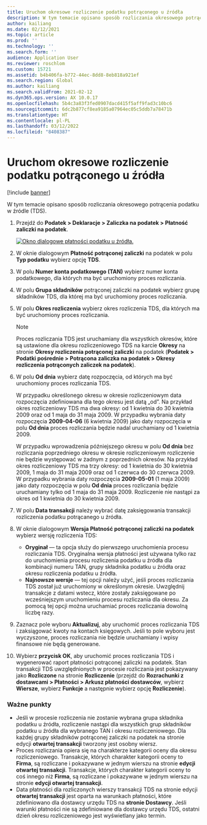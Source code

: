 ```yaml
---
title: Uruchom okresowe rozliczenie podatku potrąconego u źródła
description: W tym temacie opisano sposób rozliczania okresowego potrącenia podatku w źródle (TDS).
author: kailiang
ms.date: 02/12/2021
ms.topic: article
ms.prod: ''
ms.technology: ''
ms.search.form: ''
audience: Application User
ms.reviewer: roschlom
ms.custom: 15721
ms.assetid: b4b406fa-b772-44ec-8dd8-8eb818a921ef
ms.search.region: Global
ms.author: kailiang
ms.search.validFrom: 2021-02-12
ms.dyn365.ops.version: AX 10.0.17
ms.openlocfilehash: 5b4c3a83f3fed0907dacd415f5aff9fad3c10bc6
ms.sourcegitcommit: 6dc2b877cf8ea9185a07964ec05c5ddb7a78471b
ms.translationtype: HT
ms.contentlocale: pl-PL
ms.lasthandoff: 03/12/2022
ms.locfileid: "8408387"
---
```

# <a name="run-the-periodic-tds-settlement-process"></a>Uruchom okresowe rozliczenie podatku potrąconego u źródła

[!include [banner](../includes/banner.md)]

W tym temacie opisano sposób rozliczania okresowego potrącenia podatku w źródle (TDS).

1. Przejdź do **Podatek \> Deklaracje \> Zaliczka na podatek \> Płatność zaliczki na podatek**.

    [![Okno dialogowe płatności podatku u źródła.](./media/apac-ind-TDS-47.png)](./media/apac-ind-TDS-47.png)

2. W oknie dialogowym **Płatność potrąconej zaliczki** na podatek w polu **Typ podatku** wybierz opcję **TDS**.
3. W polu **Numer konta podatkowego (TAN)** wybierz numer konta podatkowego, dla których ma być uruchomiony proces rozliczania.
4. W polu **Grupa składników** potrąconej zaliczki na podatek wybierz grupę składników TDS, dla której ma być uruchomiony proces rozliczania.
5. W polu **Okres rozliczenia** wybierz okres rozliczenia TDS, dla których ma być uruchomiony proces rozliczania.

    > [!NOTE]
    > Proces rozliczania TDS jest uruchamiany dla wszystkich okresów, które są ustawione dla okresu rozliczeniowego TDS na karcie **Okresy** na stronie **Okresy rozliczenia potrąconej zaliczki** na podatek (**Podatek \> Podatki pośrednie \> Potrącona zaliczka na podatek \> Okresy rozliczenia potrąconych zaliczek na podatek**).

6. W polu **Od dnia** wybierz datę rozpoczęcia, od których ma być uruchomiony proces rozliczania TDS.

    W przypadku określonego okresu w okresie rozliczeniowym data rozpoczęcia zdefiniowana dla tego okresu jest datą „od”. Na przykład okres rozliczeniowy TDS ma dwa okresy: od 1 kwietnia do 30 kwietnia 2009 oraz od 1 maja do 31 maja 2009. W przypadku wybrania daty rozpoczęcia **2009-04-06** (6 kwietnia 2009) jako daty rozpoczęcia w polu **Od dnia** proces rozliczania będzie nadal uruchamiany od 1 kwietnia 2009.

    W przypadku wprowadzenia późniejszego okresu w polu **Od dnia** bez rozliczania poprzedniego okresu w okresie rozliczeniowym rozliczenie nie będzie występować w żadnym z poprzednich okresów. Na przykład okres rozliczeniowy TDS ma trzy okresy: od 1 kwietnia do 30 kwietnia 2009, 1 maja do 31 maja 2009 oraz od 1 czerwca do 30 czerwca 2009. W przypadku wybrania daty rozpoczęcia **2009-05-01** (1 maja 2009) jako daty rozpoczęcia w polu **Od dnia** proces rozliczania będzie uruchamiany tylko od 1 maja do 31 maja 2009. Rozliczenie nie nastąpi za okres od 1 kwietnia do 30 kwietnia 2009.

7. W polu **Data transakcji** należy wybrać datę zaksięgowania transakcji rozliczenia podatku potrącanego u źródła.
8. W oknie dialogowym **Wersja Płatność potrąconej zaliczki na podatek** wybierz wersję rozliczenia TDS:

     - **Oryginał** — ta opcja służy do pierwszego uruchomienia procesu rozliczania TDS. Oryginalna wersja płatności jest używana tylko raz do uruchomienia procesu rozliczenia podatku u źródła dla kombinacji numeru TAN, grupy składnika podatku u źródła oraz okresu rozliczenia podatku u źródła.
    - **Najnowsze wersje** — tej opcji należy użyć, jeśli proces rozliczania TDS został już uruchomiony w określonym okresie. Uwzględnij transakcje z datami wstecz, które zostały zaksięgowane po wcześniejszym uruchomieniu procesu rozliczania dla okresu. Za pomocą tej opcji można uruchamiać proces rozliczania dowolną liczbę razy.

9. Zaznacz pole wyboru **Aktualizuj**, aby uruchomić proces rozliczania TDS i zaksiągować kwoty na kontach księgowych. Jeśli to pole wyboru jest wyczyszone, proces rozliczania nie będzie uruchamiany i wpisy finansowe nie będą generowane.
10. Wybierz **przycisk OK**, aby uruchomić proces rozliczania TDS i wygenerować raport płatności potrąconej zaliczki na podatek. Stan transakcji TDS uwzględnionych w procesie rozliczania jest pokazywany jako **Rozliczone** na stronie **Rozliczenie** (przejdź do **Rozrachunki z dostawcami \> Płatności \> Arkusz płatności dostawców**, wybierz **Wiersze**, wybierz **Funkcje** a następnie wybierz opcję **Rozliczenie**).

### <a name="important-points"></a>Ważne punkty

- Jeśli w procesie rozliczenia nie zostanie wybrana grupa składnika podatku u źródła, rozliczenie nastąpi dla wszystkich grup składników podatku u źródła dla wybranego TAN i okresu rozliczeniowego. Dla każdej grupy składników potrąconej zaliczki na podatek na stronie edycji **otwartej transakcji** tworzony jest osobny wiersz.
- Proces rozliczania opiera się na charakterze kategorii oceny dla okresu rozliczeniowego. Transakcje, których charakter kategorii oceny to **Firma**, są rozliczane i pokazywane w jednym wierszu na stronie **edycji otwartej transakcji**. Transakcje, których charakter kategorii oceny to coś innego niż **Firma**, są rozliczane i pokazywane w jednym wierszu na stronie **edycji otwartej transakcji**.
- Data płatności dla rozliczonych wierszy transakcji TDS na stronie edycji **otwartej transakcji** jest oparta na warunkach płatności, które zdefiniowano dla dostawcy urzędu TDS na **stronie Dostawcy**. Jeśli warunki płatności nie są zdefiniowane dla dostawcy urzędu TDS, ostatni dzień okresu rozliczeniowego jest wyświetlany jako termin.
